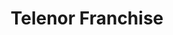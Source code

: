 ---
title: "Telenor Franchise"
url: /karachi/telenor-franchise-jamaluddin-afghani-road/
shop: Allgemein
---
